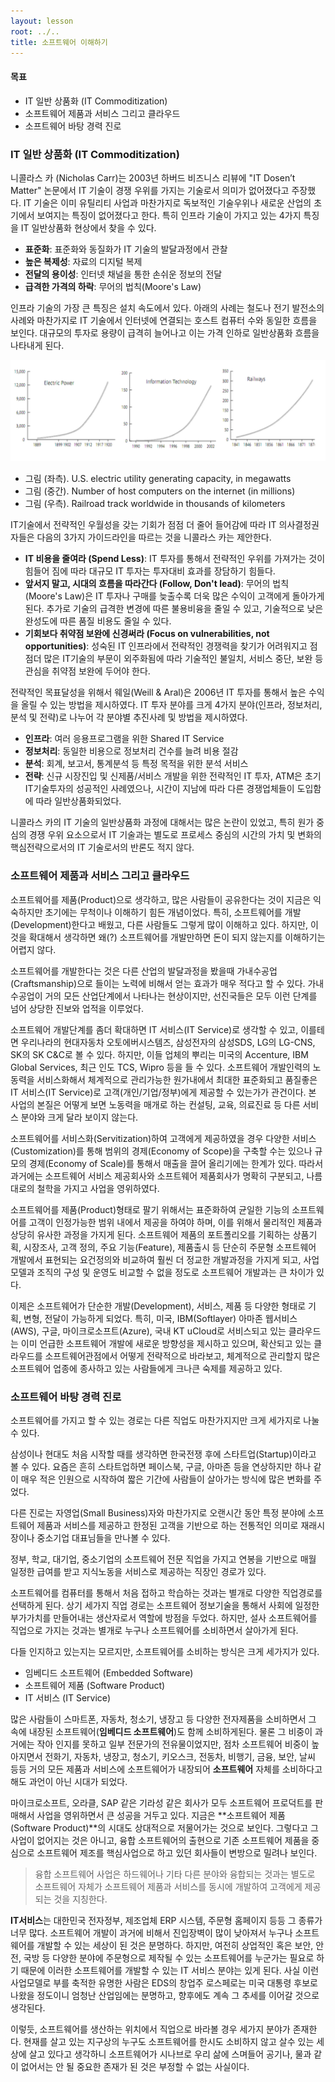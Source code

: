```yaml
---
layout: lesson
root: ../..
title: 소프트웨어 이해하기 
---
```

<div class="objectives" markdown="1">

#### 목표
*   IT 일반 상품화 (IT Commoditization)
*   소프트웨어 제품과 서비스 그리고 클라우드
*   소프트웨어 바탕 경력 진로
   
</div>

### IT 일반 상품화 (IT Commoditization)

니콜라스 카 (Nicholas Carr)는 2003년 하버드 비즈니스 리뷰에 "IT Dosen’t Matter" 논문에서 IT 기술이 경쟁 우위를 가지는 기술로서 의미가 없어졌다고 주장했다. IT 기술은 이미 유틸리티 사업과 마찬가지로 독보적인 기술우위나 새로운 산업의 초기에서 보여지는 특징이 없어졌다고 한다. 특히 인프라 기술이 가지고 있는 4가지 특징을 IT 일반상품화 현상에서 찾을 수 있다.

- **표준화**: 표준화와 동질화가 IT 기술의 발달과정에서 관찰
- **높은 복제성**: 자료의 디지털 복제
- **전달의 용이성**: 인터넷 채널을 통한 손쉬운 정보의 전달
- **급격한 가격의 하락**: 무어의 법칙(Moore's Law)

인프라 기술의 가장 큰 특징은 설치 속도에서 있다. 아래의 사례는 철도나 전기 발전소의 사례와 마찬가지로 IT 기술에서 인터넷에 연결되는 호스트 컴퓨터 수와 동일한 흐름을 보인다. 대규모의 투자로 용량이 급격히 늘어나고 이는 가격 인하로 일반상품화 흐름을 나타내게 된다.

<img src="img/01-cloud-01-commoditization.png" alt="IT Commoditization" />

- 그림 (좌측). U.S. electric utility generating capacity, in megawatts
- 그림 (중간). Number of host computers on the internet (in millions)
- 그림 (우측). Railroad track worldwide in thousands of kilometers

IT기술에서 전략적인 우월성을 갖는 기회가 점점 더 줄어 들어감에 따라 IT 의사결정권자들은 다음의 3가지 가이드라인을 따르는 것을 니콜라스 카는 제안한다.

- **IT 비용을 줄여라 (Spend Less)**: IT 투자를 통해서 전략적인 우위를 가져가는 것이 힘들어 짐에 따라 대규모 IT 투자는 투자대비 효과를 장담하기 힘들다.
- **앞서지 말고, 시대의 흐름을 따라간다 (Follow, Don't lead)**: 무어의 법칙(Moore's Law)은 IT 투자나 구매를 늦출수록 더욱 많은 수익이 고객에게 돌아가게 된다. 추가로 기술의 급격한 변경에 따른 불용비융을 줄일 수 있고, 기술적으로 낮은 완성도에 따른 품질 비용도 줄일 수 있다.
- **기회보다 취약점 보완에 신경써라 (Focus on vulnerabilities, not opportunities)**: 성숙된 IT 인프라에서 전략적인 경쟁력을 찾기가 어려워지고 점점더 많은 IT기술의 부문이 외주화됨에 따라 기술적인 불일치, 서비스 중단, 보완 등 관심을 취약점 보완에 두어야 한다.  

전략적인 목표달성을 위해서 웨일(Weill & Aral)은 2006년 IT 투자를 통해서 높은 수익을 올릴 수 있는 방법을 제시하였다. IT 투자 분야를 크게 4가지 분야(인프라, 정보처리, 분석 및 전략)로 나누어 각 분야별 추진사례 및 방법을 제시하였다.

- **인프라**: 여러 응용프로그램을 위한 Shared IT Service
- **정보처리**: 동일한 비용으로 정보처리 건수를 늘려 비용 절감
- **분석**: 회계, 보고서, 통계분석 등 특정 목적을 위한 분석 서비스
- **전략**: 신규 시장진입 및 신제품/서비스 개발을 위한 전략적인 IT 투자, ATM은 초기 IT기술투자의 성공적인 사례였으나, 시간이 지남에 따라 다른 경쟁업체들이 도입함에 따라 일반상품화되었다.  

니콜라스 카의 IT 기술의 일반상품화 과정에 대해서는 많은 논란이 있었고, 특히 원가 중심의 경쟁 우위 요소으로서 IT 기술과는 별도로 프로세스 중심의 시간의 가치 및 변화의 핵심전략으로서의 IT 기술로서의 반론도 적지 않다.

### 소프트웨어 제품과 서비스 그리고 클라우드
 
소프트웨어를 제품(Product)으로 생각하고, 많은 사람들이 공유한다는 것이 지금은 익숙하지만 초기에는 무척이나 이해하기 힘든 개념이었다. 특히, 소프트웨어를 개발(Development)한다고 배웠고, 다른 사람들도 그렇게 많이 이해하고 있다. 하지만, 이것을 확대해서 생각하면 왜(?) 소프트웨어를 개발만하면 돈이 되지 않는지를 이해하기는 어렵지 않다.  
   
   
소프트웨어를 개발한다는 것은 다른 산업의 발달과정을 봤을때 가내수공업(Craftsmanship)으로 들이는 노력에 비해서 얻는 효과가 매우 적다고 할 수 있다. 가내수공업이 거의 모든 산업단계에서 나타나는 현상이지만, 선진국들은 모두 이런 단계를 넘어 상당한 진보와 업적을 이루었다.  
   
   
소프트웨어 개발단계를 좀더 확대하면 IT 서비스(IT Service)로 생각할 수 있고, 이를테면 우리나라의 현대자동차 오토에버시스템즈, 삼성전자의 삼성SDS, LG의 LG-CNS, SK의 SK C&C로 볼 수 있다. 하지만, 이들 업체의 뿌리는 미국의 Accenture, IBM Global Services, 최근 인도 TCS, Wipro 등을 들 수 있다. 소프트웨어 개발인력의 노동력을 서비스화해서 체계적으로 관리가능한 원가내에서 최대한 표준화되고 품질좋은 IT 서비스(IT Service)로 고객(개인/기업/정부)에게 제공할 수 있는가가 관건이다. 본 사업의 본질은 어떻게 보면 노동력을 매개로 하는 컨설팅, 교육, 의료진료 등 다른 서비스 분야와 크게 달라 보이지 않는다.  
  
 
소프트웨어를 서비스화(Servitization)하여 고객에게 제공하였을 경우 다양한 서비스(Customization)를 통해 범위의 경제(Economy of Scope)을 구축할 수는 있으나 규모의 경제(Economy of Scale)를 통해서 매출을 끌어 올리기에는 한계가 있다. 따라서 과거에는 소프트웨어 서비스 제공회사와 소프트웨어 제품회사가 명확히 구분되고, 나름대로의 철학을 가지고 사업을 영위하였다.  
   
   
소프트웨어를 제품(Product)형태로 팔기 위해서는 표준화하여 균일한 기능의 소프트웨어를 고객이 인정가능한 범위 내에서 제공을 하여야 하며, 이를 위해서 물리적인 제품과 상당히 유사한 과정을 가지게 된다. 소프트웨어 제품의 포트폴리오를 기획하는 상품기획, 시장조사, 고객 정의, 주요 기능(Feature), 제품출시 등 단순히 주문형 소프트웨어 개발에서 표현되는 요건정의와 비교하여 훨씬 더 정교한 개발과정을 가지게 되고, 사업모델과 조직의 구성 및 운영도 비교할 수 없을 정도로 소프트웨어 개발과는 큰 차이가 있다. 
   
   
이제은 소프트웨어가 단순한 개발(Development), 서비스, 제품 등 다양한 형태로 기획, 변형, 전달이 가능하게 되었다. 특히, 미국, IBM(Softlayer) 아마존 웹서비스(AWS), 구글, 마이크로소프트(Azure), 국내 KT uCloud로 서비스되고 있는 클라우드는 이미 언급한 소프트웨어 개발에 새로운 방향성을 제시하고 있으며, 확산되고 있는 클라우드를 소프트웨어관점에서 어떻게 전략적으로 바라보고, 체계적으로 관리할지 많은 소프트웨어 업종에 종사하고 있는 사람들에게 크나큰 숙제를 제공하고 있다.  


### 소프트웨어 바탕 경력 진로

소프트웨어를 가지고 할 수 있는 경로는 다른 직업도 마찬가지지만 크게 세가지로 나눌 수 있다.  

삼성이나 현대도 처음 시작할 때를 생각하면 한국전쟁 후에 스타트업(Startup)이라고 볼 수 있다. 요즘은 흔히 스타트업하면 페이스북, 구글, 아마존 등을 연상하지만 하나 같이 매우 적은 인원으로 시작하여 짧은 기간에 사람들이 살아가는 방식에 많은 변화를 주었다.  

다른 진로는 자영업(Small Business)자와 마찬가지로 오랜시간 동안 특정 분야에 소프트웨어 제품과 서비스를 제공하고 한정된 고객을 기반으로 하는 전통적인 의미로 재래시장이나 중소기업 대표님들을 만나볼 수 있다.

정부, 학교, 대기업, 중소기업의 소프트웨어 전문 직업을 가지고 연봉을 기반으로 매월 일정한 급여를 받고 지식노동을 서비스로 제공하는 직장인 경로가 있다.  

소프트웨어를 컴퓨터를 통해서 처음 접하고 학습하는 것과는 별개로 다양한 직업경로를 선택하게 된다. 상기 세가지 직업 경로는 소프트웨어 정보기술을 통해서 사회에 일정한 부가가치를 만들어내는 생산자로서 역할에 방점을 두었다. 하지만, 설사 소프트웨어를 직업으로 가지는 것과는 별개로 누구나 소프트웨어를 소비하면서 살아가게 된다.  

다들 인지하고 있는지는 모르지만, 소프트웨어를 소비하는 방식은 크게 세가지가 있다.

- 임베디드 소프트웨어 (Embedded Software)
- 소프트웨어 제품 (Software Product)
- IT 서비스 (IT Service)

많은 사람들이 스마트폰, 자동차, 청소기, 냉장고 등 다양한 전자제품을 소비하면서 그 속에 내장된 소프트웨어(**임베디드 소프트웨어**)도 함께 소비하게된다. 물론 그 비중이 과거에는 작아 인지를 못하고 일부 전문가의 전유물이었지만, 점차 소프트웨어 비중이 높아지면서 전화기, 자동차, 냉장고, 청소기, 키오스크, 전동차, 비행기, 금융, 보안, 날씨 등등 거의 모든 제품과 서비스에 소프트웨어가 내장되어 **소프트웨어** 자체를 소비하다고 해도 과언이 아닌 시대가 되었다.  

마이크로소프트, 오라클, SAP 같은 기라성 같은 회사가 모두 소프트웨어 프로덕트를 판매해서 사업을 영위하면서 큰 성공을 거두고 있다. 지금은 **소프트웨어 제품(Software Product)**의 시대도 상대적으로 저물어가는 것으로 보인다. 그렇다고 그 사업이 없어지는 것은 아니고, 융합 소프트웨어의 출현으로 기존 소프트웨어 제품을 중심으로 소프트웨어 제조를 핵심사업으로 하고 있던 회사들이 변방으로 밀려나 보인다. 

> 융합 소프트웨어 사업은 하드웨어나 기타 다른 분야와 융합되는 것과는 
> 별도로 소프트웨어 자체가 소프트웨어 제품과 서비스를 동시에 개발하여 고객에게 
> 제공되는 것을 지칭한다. 

**IT서비스**는 대한민국 전자정부, 제조업체 ERP 시스템, 주문형 홈페이지 등등 그 종류가 너무 많다. 소프트웨어 개발이 과거에 비해서 진입장벽이 많이 낮아져서 누구나 소프트웨어를 개발할 수 있는 세상이 된 것은 분명하다. 하지만, 여전히 상업적인 혹은 보안, 안전, 국방 등 다양한 분야에 주문형으로 제작될 수 있는 소프트웨어를 누군가는 필요로 하기 때문에 이러한 소프트웨어를 개발할 수 있는 IT 서비스 분야는 있게 된다. 사실 이런 사업모델로 부를 축적한 유명한 사람은 EDS의 창업주 로스페로는 미국 대통령 후보로 나왔을 정도이니 엄청난 산업임에는 분명하고, 향후에도 계속 그 추세를 이어갈 것으로 생각된다.

이렇듯, 소프트웨어를 생산하는 위치에서 직업으로 바라볼 경우 세가지 분야가 존재한다. 현재를 살고 있는 지구상의 누구도 소프트웨어를 한시도 소비하지 않고 살수 있는 세상에 살고 있다고 생각하니 소프트웨어가 시나브로 우리 삶에 스며들어 공기나, 물과 같이 없어서는 안 될 중요한 존재가 된 것은 부정할 수 없는 사실이다.



